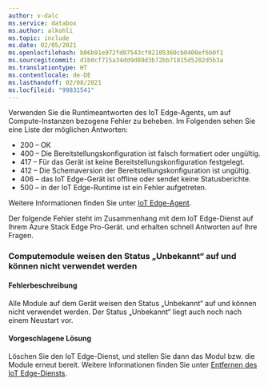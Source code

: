 ```yaml
---
author: v-dalc
ms.service: databox
ms.author: alkohli
ms.topic: include
ms.date: 02/05/2021
ms.openlocfilehash: b06b91e972fd07543cf02105360cb0400ef6b0f1
ms.sourcegitcommit: d1b0cf715a34dd9d89d3b72bb71815d5202d5b3a
ms.translationtype: HT
ms.contentlocale: de-DE
ms.lasthandoff: 02/08/2021
ms.locfileid: "99831541"
---
```

Verwenden Sie die Runtimeantworten des IoT Edge-Agents, um auf Compute-Instanzen bezogene Fehler zu beheben. Im Folgenden sehen Sie eine Liste der möglichen Antworten:

* 200 – OK
* 400 – Die Bereitstellungskonfiguration ist falsch formatiert oder ungültig.
* 417 – Für das Gerät ist keine Bereitstellungskonfiguration festgelegt.
* 412 – Die Schemaversion der Bereitstellungskonfiguration ist ungültig.
* 406 – das IoT Edge-Gerät ist offline oder sendet keine Statusberichte.
* 500 – in der IoT Edge-Runtime ist ein Fehler aufgetreten.

Weitere Informationen finden Sie unter [IoT Edge-Agent](/azure/iot-edge/iot-edge-runtime?view=iotedge-2018-06&preserve-view=true#iot-edge-agent).

Der folgende Fehler steht im Zusammenhang mit dem IoT Edge-Dienst auf Ihrem Azure Stack Edge Pro-Gerät.<!--/ Data Box Gateway--> und erhalten schnell Antworten auf Ihre Fragen.

### <a name="compute-modules-have-unknown-status-and-cant-be-used"></a>Computemodule weisen den Status „Unbekannt“ auf und können nicht verwendet werden

#### <a name="error-description"></a>Fehlerbeschreibung

Alle Module auf dem Gerät weisen den Status „Unbekannt“ auf und können nicht verwendet werden. Der Status „Unbekannt“ liegt auch noch nach einem Neustart vor.<!--Original Support ticket relates to trying to deploy a container app on a Hub. Based on the work item, I assume the error description should not be that specific, and that the error applies to Azure Stack Edge Devices, which is the focus of this troubleshooting.-->

#### <a name="suggested-solution"></a>Vorgeschlagene Lösung

Löschen Sie den IoT Edge-Dienst, und stellen Sie dann das Modul bzw. die Module erneut bereit. Weitere Informationen finden Sie unter [Entfernen des IoT Edge-Diensts](../articles/databox-online/azure-stack-edge-j-series-manage-compute.md#remove-iot-edge-service).
